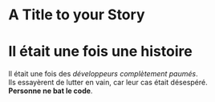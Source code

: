 # A Title to your Story

# Il était une fois une histoire

Il était une fois des _développeurs complètement paumés_.  
Ils essayèrent de lutter en vain, car leur cas était désespéré.  
**Personne ne bat le code**.